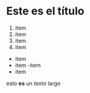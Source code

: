 # Este es el título

1. item 
2. item
2. item
2. item


- item
- item
	-item
- item

esto **es** un *texto* largo




